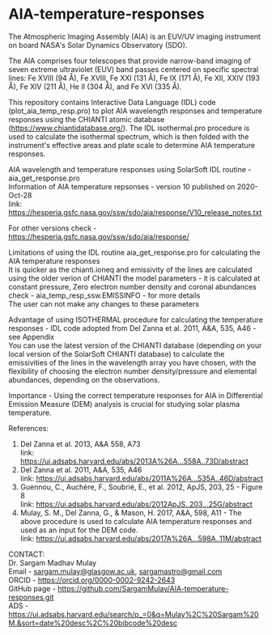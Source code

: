 # AIA-temperature-responses

The Atmospheric Imaging Assembly (AIA) is an EUV/UV imaging instrument on board NASA's Solar Dynamics Observatory (SDO).

The AIA comprises four telescopes that provide narrow-band imaging of seven extreme ultraviolet (EUV) band passes centered on specific spectral lines: Fe XVIII (94 Å), Fe XVIII, Fe XXI (131 Å), Fe IX (171 Å), Fe XII, XXIV (193 Å), Fe XIV (211 Å), He II (304 Å), and Fe XVI (335 Å). 

This repository contains Interactive Data Language (IDL) code (plot_aia_temp_resp.pro) to plot AIA wavelength responses and temperature responses using the CHIANTI atomic database (https://www.chiantidatabase.org/). The IDL isothermal.pro procedure is used to calculate the isothermal spectrum, which is then folded with the instrument's effective areas and plate scale to determine AIA temperature responses.

AIA wavelength and temperature responses using SolarSoft IDL routine - aia_get_response.pro  
Information of AIA temperature repsonses - version 10 published on 2020-Oct-28   
link: https://hesperia.gsfc.nasa.gov/ssw/sdo/aia/response/V10_release_notes.txt  

For other versions check - https://hesperia.gsfc.nasa.gov/ssw/sdo/aia/response/  

Limitations of using the IDL routine aia_get_response.pro for calculating the AIA temperature responses  
It is quicker as the chianti.ioneq and emissivity of the lines are calculated using the older verion of CHIANTI the model parameters - it is calculated at constant pressure, Zero electron number density and coronal abundances  
check - aia_temp_resp_ssw.EMISSINFO - for more details  
The user can not make any changes to these parameters   

Advantage of using ISOTHERMAL procedure for calculating the temperature responses - IDL code adopted from Del Zanna et al. 2011, A&A, 535, A46 - see Appendix  
You can use the latest version of the CHIANTI database (depending on your local version of the SolarSoft CHIANTI database) to calculate the emissivities of the lines in the wavelength array you have chosen, with the flexibility of choosing the electron number density/pressure and elemental abundances, depending on the observations.  

Importance - Using the correct temperature responses for AIA in Differential Emission Measure (DEM) analysis is crucial for studying solar plasma temperature.  

References:  
1) Del Zanna et al. 2013, A&A 558, A73  
   link: https://ui.adsabs.harvard.edu/abs/2013A%26A...558A..73D/abstract   
3) Del Zanna et al. 2011, A&A, 535, A46  
   link: https://ui.adsabs.harvard.edu/abs/2011A%26A...535A..46D/abstract  
4) Guennou, C., Auchère, F., Soubrié, E., et al. 2012, ApJS, 203, 25 - Figure 8  
   link: https://ui.adsabs.harvard.edu/abs/2012ApJS..203...25G/abstract  
5) Mulay, S. M., Del Zanna, G., & Mason, H. 2017, A&A, 598, A11 - The above procedure is used to calculate AIA temperature responses and used as an input for the DEM code.  
   link: https://ui.adsabs.harvard.edu/abs/2017A%26A...598A..11M/abstract  

CONTACT:  
Dr. Sargam Madhav Mulay  
Email - sargam.mulay@glasgow.ac.uk, sargamastro@gmail.com  
ORCID - https://orcid.org/0000-0002-9242-2643  
GitHub page - https://github.com/SargamMulay/AIA-temperature-responses.git  
ADS - https://ui.adsabs.harvard.edu/search/p_=0&q=Mulay%2C%20Sargam%20M.&sort=date%20desc%2C%20bibcode%20desc  
